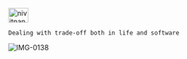 <a href="https://linkedin.com/in/nivitnan" target="blank"><img align="center" src="https://raw.githubusercontent.com/rahuldkjain/github-profile-readme-generator/master/src/images/icons/Social/linked-in-alt.svg" alt="nivitnan" height="30" width="40" /></a>

`Dealing with trade-off both in life and software`

<img src="https://i.ibb.co/RvdZRKk/IMG-0138.jpg" alt="IMG-0138" border="0">
